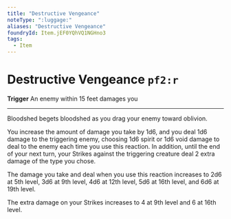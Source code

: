 ```yaml
---
title: "Destructive Vengeance"
noteType: ":luggage:"
aliases: "Destructive Vengeance"
foundryId: Item.jEF0YQhVQ1NGHno3
tags:
  - Item
---
```


# Destructive Vengeance `pf2:r`

**Trigger** An enemy within 15 feet damages you

* * *

Bloodshed begets bloodshed as you drag your enemy toward oblivion.

You increase the amount of damage you take by 1d6, and you deal 1d6 damage to the triggering enemy, choosing 1d6 spirit or 1d6 void damage to deal to the enemy each time you use this reaction. In addition, until the end of your next turn, your Strikes against the triggering creature deal 2 extra damage of the type you chose.

The damage you take and deal when you use this reaction increases to 2d6 at 5th level, 3d6 at 9th level, 4d6 at 12th level, 5d6 at 16th level, and 6d6 at 19th level.

The extra damage on your Strikes increases to 4 at 9th level and 6 at 16th level.
